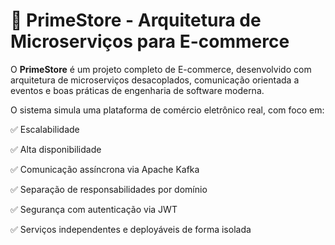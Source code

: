 # 🛒 PrimeStore - Arquitetura de Microserviços para E-commerce

O **PrimeStore** é um projeto completo de E-commerce, desenvolvido com arquitetura de microserviços desacoplados, comunicação orientada a eventos e boas práticas de engenharia de software moderna.

O sistema simula uma plataforma de comércio eletrônico real, com foco em:

✅ Escalabilidade

✅ Alta disponibilidade

✅ Comunicação assíncrona via Apache Kafka

✅ Separação de responsabilidades por domínio

✅ Segurança com autenticação via JWT

✅ Serviços independentes e deployáveis de forma isolada